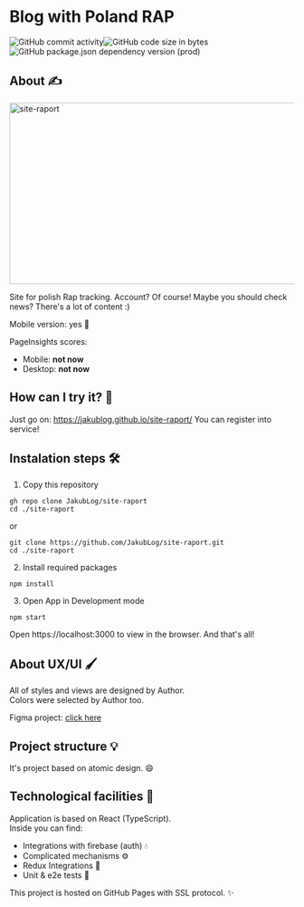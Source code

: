 # Blog with Poland RAP

<div style="display: flex;">
  <img alt="GitHub commit activity" src="https://img.shields.io/github/commit-activity/m/jakublog/site-raport">
  <img alt="GitHub code size in bytes" src="https://img.shields.io/github/languages/code-size/jakublog/site-raport">
</div>
<div style="display: flex;">
  <img alt="GitHub package.json dependency version (prod)" src="https://img.shields.io/github/package-json/dependency-version/jakublog/site-raport/react">
</div>

## About ✍️

<img src="https://socialify.git.ci/JakubLog/site-raport/image?description=1&font=Inter&language=1&owner=1&pattern=Charlie%20Brown&theme=Dark" alt="site-raport" width="640" height="320"/>

Site for polish Rap tracking.
Account? Of course! Maybe you should check news?
There's a lot of content :)

Mobile version: yes 🎈

PageInsights scores:

- Mobile: **not now**
- Desktop: **not now**

## How can I try it? 🤔

Just go on: https://jakublog.github.io/site-raport/
You can register into service!

## Instalation steps 🛠️

1. Copy this repository

```
gh repo clone JakubLog/site-raport
cd ./site-raport
```

or

```
git clone https://github.com/JakubLog/site-raport.git
cd ./site-raport
```

2. Install required packages

```
npm install
```

3. Open App in Development mode

```
npm start
```

Open https://localhost:3000 to view in the browser.
And that's all!

## About UX/UI 🖌️

All of styles and views are designed by Author. <br/>
Colors were selected by Author too.

Figma project: [click here](https://www.figma.com/file/SFdipnY3xFrcvC7UTRmqBG/Raport) <br>

## Project structure 💡

It's project based on atomic design. 😄

## Technological facilities 👷

Application is based on React (TypeScript). <br/>
Inside you can find:

- Integrations with firebase (auth) 💧
- Complicated mechanisms ⚙️
- Redux Integrations 🧰
- Unit & e2e tests 👷

This project is hosted on GitHub Pages with SSL protocol. ✨

